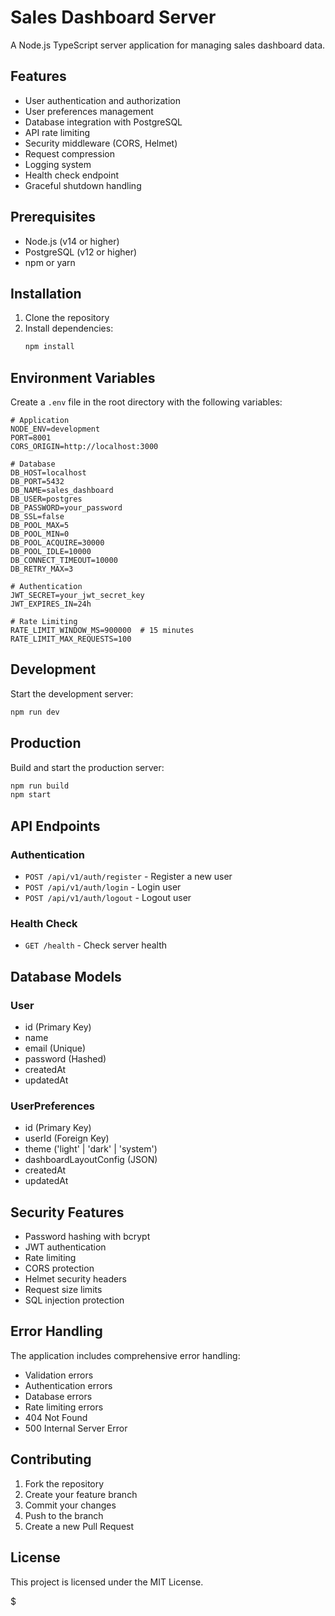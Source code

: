 # Sales Dashboard Server

A Node.js TypeScript server application for managing sales dashboard data.

## Features

- User authentication and authorization
- User preferences management
- Database integration with PostgreSQL
- API rate limiting
- Security middleware (CORS, Helmet)
- Request compression
- Logging system
- Health check endpoint
- Graceful shutdown handling

## Prerequisites

- Node.js (v14 or higher)
- PostgreSQL (v12 or higher)
- npm or yarn

## Installation

1. Clone the repository
2. Install dependencies:
   ```bash
   npm install
   ```

## Environment Variables

Create a `.env` file in the root directory with the following variables:

```env
# Application
NODE_ENV=development
PORT=8001
CORS_ORIGIN=http://localhost:3000

# Database
DB_HOST=localhost
DB_PORT=5432
DB_NAME=sales_dashboard
DB_USER=postgres
DB_PASSWORD=your_password
DB_SSL=false
DB_POOL_MAX=5
DB_POOL_MIN=0
DB_POOL_ACQUIRE=30000
DB_POOL_IDLE=10000
DB_CONNECT_TIMEOUT=10000
DB_RETRY_MAX=3

# Authentication
JWT_SECRET=your_jwt_secret_key
JWT_EXPIRES_IN=24h

# Rate Limiting
RATE_LIMIT_WINDOW_MS=900000  # 15 minutes
RATE_LIMIT_MAX_REQUESTS=100
```

## Development

Start the development server:

```bash
npm run dev
```

## Production

Build and start the production server:

```bash
npm run build
npm start
```

## API Endpoints

### Authentication

- `POST /api/v1/auth/register` - Register a new user
- `POST /api/v1/auth/login` - Login user
- `POST /api/v1/auth/logout` - Logout user

### Health Check

- `GET /health` - Check server health

## Database Models

### User

- id (Primary Key)
- name
- email (Unique)
- password (Hashed)
- createdAt
- updatedAt

### UserPreferences

- id (Primary Key)
- userId (Foreign Key)
- theme ('light' | 'dark' | 'system')
- dashboardLayoutConfig (JSON)
- createdAt
- updatedAt

## Security Features

- Password hashing with bcrypt
- JWT authentication
- Rate limiting
- CORS protection
- Helmet security headers
- Request size limits
- SQL injection protection

## Error Handling

The application includes comprehensive error handling:

- Validation errors
- Authentication errors
- Database errors
- Rate limiting errors
- 404 Not Found
- 500 Internal Server Error

## Contributing

1. Fork the repository
2. Create your feature branch
3. Commit your changes
4. Push to the branch
5. Create a new Pull Request

## License

This project is licensed under the MIT License.

$
